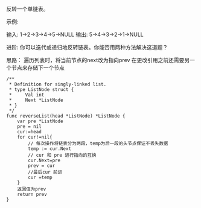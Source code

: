 反转一个单链表。

示例:

输入: 1->2->3->4->5->NULL
输出: 5->4->3->2->1->NULL

进阶:
你可以迭代或递归地反转链表。你能否用两种方法解决这道题？

思路：
遍历列表时，将当前节点的next改为指向prev
在更改引用之前还需要另一个节点来存储下一个节点




```
/**
 * Definition for singly-linked list.
 * type ListNode struct {
 *     Val int
 *     Next *ListNode
 * }
 */
func reverseList(head *ListNode) *ListNode {
    var pre *ListNode
    pre = nil
    cur:=head
    for cur!=nil{
        // 每次操作将链表分为两段，temp为后一段的头节点保证不丢失数据
        temp := cur.Next
        // cur 和 pre 进行指向的互换
        cur.Next=pre
        prev = cur
        //最后cur 前进
        cur =temp
    }
    返回值为prev
    return prev
}
```
